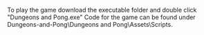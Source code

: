 To play the game download the executable folder and double click "Dungeons and Pong.exe" 
Code for the game can be found under Dungeons-and-Pong\Dungeons and Pong\Assets\Scripts.
